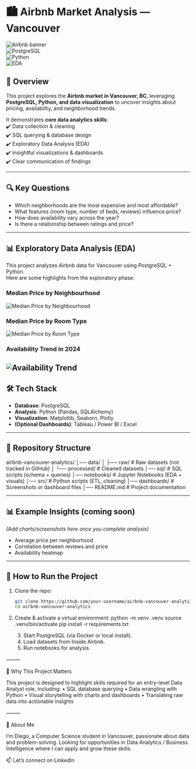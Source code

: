 # 🏙️ Airbnb Market Analysis — Vancouver  

![Airbnb banner](https://img.shields.io/badge/Project-Data%20Analytics-blueviolet)  
![PostgreSQL](https://img.shields.io/badge/Database-PostgreSQL-blue)  
![Python](https://img.shields.io/badge/Code-Python-yellow)  
![EDA](https://img.shields.io/badge/Process-EDA-green)  

## 📌 Overview  
This project explores the **Airbnb market in Vancouver, BC**, leveraging **PostgreSQL, Python, and data visualization** to uncover insights about pricing, availability, and neighborhood trends.  

It demonstrates **core data analytics skills**:  
✔️ Data collection & cleaning  
✔️ SQL querying & database design  
✔️ Exploratory Data Analysis (EDA)  
✔️ Insightful visualizations & dashboards  
✔️ Clear communication of findings  

---

## 🔍 Key Questions  
- Which neighborhoods are the most expensive and most affordable?  
- What features (room type, number of beds, reviews) influence price?  
- How does availability vary across the year?  
- Is there a relationship between ratings and price?  

---
## 📊 Exploratory Data Analysis (EDA)

This project analyzes Airbnb data for Vancouver using PostgreSQL + Python.  
Here are some highlights from the exploratory phase:

### Median Price by Neighbourhood
![Median Price by Neighbourhood](dashboards/median_price_neighbourhood.png)

### Median Price by Room Type
![Median Price by Room Type](dashboards/median_price_roomtype.png)

### Availability Trend in 2024
![Availability Trend](dashboards/availability_trend.png)
---

## 🛠️ Tech Stack  
- **Database**: PostgreSQL  
- **Analysis**: Python (Pandas, SQLAlchemy)  
- **Visualization**: Matplotlib, Seaborn, Plotly  
- **(Optional Dashboards)**: Tableau / Power BI / Excel  

---

## 📂 Repository Structure  
airbnb-vancouver-analytics/
│── data/
│   ├── raw/          # Raw datasets (not tracked in GitHub)
│   └── processed/    # Cleaned datasets
│── sql/              # SQL scripts (schema + queries)
│── notebooks/        # Jupyter Notebooks (EDA + visuals)
│── src/              # Python scripts (ETL, cleaning)
│── dashboards/       # Screenshots or dashboard files
│── README.md         # Project documentation

---

## 📊 Example Insights (coming soon)  
*(Add charts/screenshots here once you complete analysis)*  

- Average price per neighborhood  
- Correlation between reviews and price  
- Availability heatmap  

---

## 🚀 How to Run the Project  
1. Clone the repo:  
   ```bash
   git clone https://github.com/your-username/airbnb-vancouver-analytics.git
   cd airbnb-vancouver-analytics
2.	Create & activate a virtual environment:
python -m venv .venv
source .venv/bin/activate
pip install -r requirements.txt

	3.	Start PostgreSQL (via Docker or local install).
	4.	Load datasets from Inside Airbnb.
	5.	Run notebooks for analysis.

⸻

🎯 Why This Project Matters

This project is designed to highlight skills required for an entry-level Data Analyst role, including:
	•	SQL database querying
	•	Data wrangling with Python
	•	Visual storytelling with charts and dashboards
	•	Translating raw data into actionable insights

⸻

👤 About Me

I’m Diego, a Computer Science student in Vancouver, passionate about data and problem-solving.
Looking for opportunities in Data Analytics / Business Intelligence where I can apply and grow these skills.

📫 Let’s connect on LinkedIn




